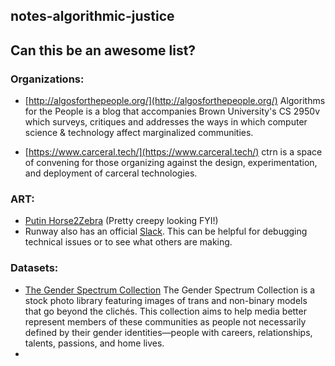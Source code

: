## notes-algorithmic-justice


## Can this be an awesome list?
### Organizations:
- [http://algosforthepeople.org/](http://algosforthepeople.org/)
Algorithms for the People is a blog that accompanies Brown University's CS 2950v which surveys, critiques and addresses the ways in which computer science & technology affect marginalized communities.

- [https://www.carceral.tech/](https://www.carceral.tech/)
ctrn is a space of convening for those organizing against the design, experimentation, and deployment of carceral technologies.

### ART:
- [Putin Horse2Zebra](https://camo.githubusercontent.com/757b691307b52fe8a0806dde3a560dc068dbf5b3/68747470733a2f2f6a756e79616e7a2e6769746875622e696f2f4379636c6547414e2f696d616765732f6661696c7572655f707574696e2e6a7067) (Pretty creepy looking FYI!)
- Runway also has an official [Slack](https://runwayml.com/joinslack). This can be helpful for debugging technical issues or to see what others are making.

### Datasets:
- [The Gender Spectrum Collection](https://genderphotos.vice.com/) 
The Gender Spectrum Collection is a stock photo library featuring images of trans and non-binary models that go beyond the clichés. This collection aims to help media better represent members of these communities as people not necessarily defined by their gender identities—people with careers, relationships, talents, passions, and home lives.
- 
